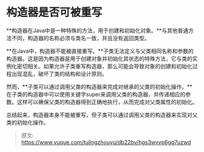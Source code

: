 # 构造器是否可被重写

**构造器在Java中是一种特殊的方法，用于创建和初始化对象。**与其他普通方法不同，构造器的名称必须与类名一致，并且没有返回类型。

**在Java中，构造器不能被直接重写。**子类无法定义与父类相同名称和参数的构造器。这是因为构造器是用于创建对象并初始化其状态的特殊方法，它与类的实例化密切相关。如果允许子类重写构造器，那么可能会导致对象的创建和初始化过程出现混乱，破坏了类的结构和设计原则。

然而，**子类可以通过调用父类的构造器来完成对继承的父类的初始化操作。**在子类的构造器中可以使用关键字super来调用父类的构造器，并传递相应的参数。这样可以确保父类的构造器得到正确地执行，从而完成对父类属性的初始化。

总结起来，构造器本身不能被重写，但子类可以通过调用父类的构造器来实现对父类的初始化操作。



> 原文: <https://www.yuque.com/tulingzhouyu/db22bv/hgs3wvvp6gg7uzwd>